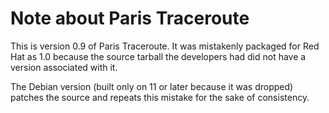 # Note about Paris Traceroute

This is version 0.9 of Paris Traceroute.  It was mistakenly packaged
for Red Hat as 1.0 because the source tarball the developers had did
not have a version associated with it.

The Debian version (built only on 11 or later because it was dropped)
patches the source and repeats this mistake for the sake of
consistency.
